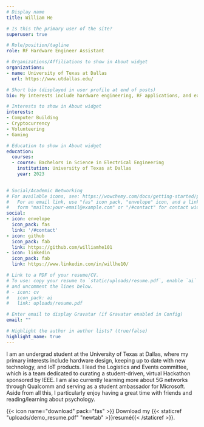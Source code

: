 ```yaml
---
# Display name
title: William He

# Is this the primary user of the site?
superuser: true

# Role/position/tagline
role: RF Hardware Engineer Assistant

# Organizations/Affiliations to show in About widget
organizations:
- name: University of Texas at Dallas
  url: https://www.utdallas.edu/

# Short bio (displayed in user profile at end of posts)
bio: My interests include hardware engineering, RF applications, and exploring the tech field.

# Interests to show in About widget
interests:
- Computer Building
- Cryptocurrency
- Volunteering
- Gaming

# Education to show in About widget
education:
  courses:
  - course: Bachelors in Science in Electrical Engineering
    institution: University of Texas at Dallas
    year: 2023
  

# Social/Academic Networking
# For available icons, see: https://wowchemy.com/docs/getting-started/page-builder/#icons
#   For an email link, use "fas" icon pack, "envelope" icon, and a link in the
#   form "mailto:your-email@example.com" or "/#contact" for contact widget.
social:
- icon: envelope
  icon_pack: fas
  link: '/#contact'
- icon: github
  icon_pack: fab
  link: https://github.com/williamhe101
- icon: linkedin
  icon_pack: fab
  link: https://www.linkedin.com/in/willhe10/

# Link to a PDF of your resume/CV.
# To use: copy your resume to `static/uploads/resume.pdf`, enable `ai` icons in `params.toml`, 
# and uncomment the lines below.
# - icon: cv
#   icon_pack: ai
#   link: uploads/resume.pdf

# Enter email to display Gravatar (if Gravatar enabled in Config)
email: ""

# Highlight the author in author lists? (true/false)
highlight_name: true
---
```


I am an undergrad student at the University of Texas at Dallas, where my primary interests include hardware design, keeping up to date with new technology, and IoT products. 
I lead the Logistics and Events committee, which is a team dedicated to curating a student-driven, virtual Hackathon sponsored by IEEE. I am also currently learning more about 5G networks through Qualcomm and serving as a student ambassador for Microsoft. Aside from all this, I particularly enjoy having a great time with friends and reading/learning about psychology.

{{< icon name="download" pack="fas" >}} Download my {{< staticref "uploads/demo_resume.pdf" "newtab" >}}resumé{{< /staticref >}}.
